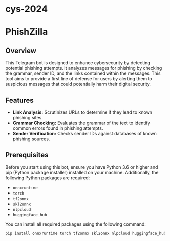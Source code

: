 # cys-2024


# PhishZilla

## Overview
This Telegram bot is designed to enhance cybersecurity by detecting potential phishing attempts. It analyzes messages for phishing by checking the grammar, sender ID, and the links contained within the messages. This tool aims to provide a first line of defense for users by alerting them to suspicious messages that could potentially harm their digital security.

## Features
- **Link Analysis:** Scrutinizes URLs to determine if they lead to known phishing sites.
- **Grammar Checking:** Evaluates the grammar of the text to identify common errors found in phishing attempts.
- **Sender Verification:** Checks sender IDs against databases of known phishing sources.

## Prerequisites
Before you start using this bot, ensure you have Python 3.6 or higher and pip (Python package installer) installed on your machine. Additionally, the following Python packages are required:
- `onnxruntime`
- `torch`
- `tf2onnx`
- `skl2onnx`
- `nlpcloud`
- `huggingface_hub`

You can install all required packages using the following command:

```bash
pip install onnxruntime torch tf2onnx skl2onnx nlpcloud huggingface_hub

